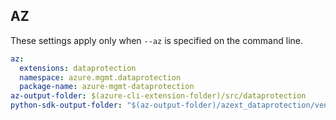 ## AZ

These settings apply only when `--az` is specified on the command line.

``` yaml $(az)
az:
  extensions: dataprotection
  namespace: azure.mgmt.dataprotection
  package-name: azure-mgmt-dataprotection
az-output-folder: $(azure-cli-extension-folder)/src/dataprotection
python-sdk-output-folder: "$(az-output-folder)/azext_dataprotection/vendored_sdks/dataprotection"
```
